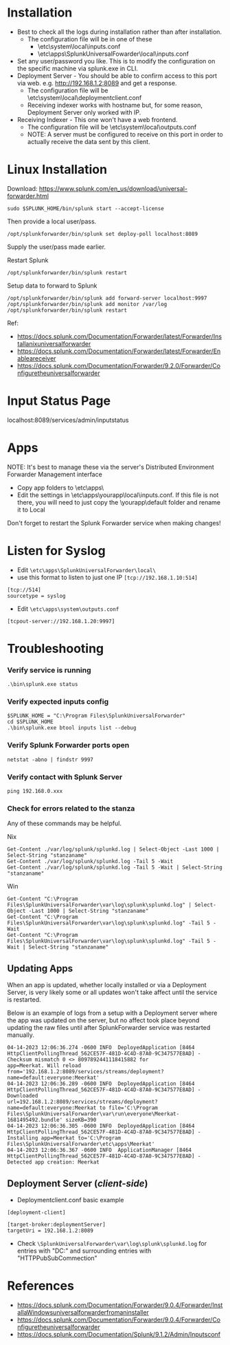 # Installation
- Best to check all the logs during installation rather than after installation.
  - The configuration file will be in one of these
    - \etc\system\local\inputs.conf
    - \etc\apps\SplunkUniversalFowarder\local\inputs.conf
- Set any user/password you like. This is to modify the configuration on the specific machine via splunk.exe in CLI.
- Deployment Server - You should be able to confirm access to this port via web. e.g. http://192.168.1.2:8089 and get a response. 
  - The configuration file will be \etc\system\local\deploymentclient.conf
  - Receiving indexer works with hostname but, for some reason, Deployment Server only worked with IP.
- Receiving Indexer - This one won't have a web frontend. 
  - The configuration file will be \etc\system\local\outputs.conf
  - NOTE: A server must be configured to receive on this port in order to actually receive the data sent by this client.

# Linux Installation
Download: https://www.splunk.com/en_us/download/universal-forwarder.html
```
sudo $SPLUNK_HOME/bin/splunk start --accept-license
```
Then provide a local user/pass.

```
/opt/splunkforwarder/bin/splunk set deploy-poll localhost:8089
```
Supply the user/pass made earlier.

Restart Splunk
```
/opt/splunkforwarder/bin/splunk restart
```

Setup data to forward to Splunk
```
/opt/splunkforwarder/bin/splunk add forward-server localhost:9997
/opt/splunkforwarder/bin/splunk add monitor /var/log
/opt/splunkforwarder/bin/splunk restart
```

Ref:
- https://docs.splunk.com/Documentation/Forwarder/latest/Forwarder/Installanixuniversalforwarder
- https://docs.splunk.com/Documentation/Forwarder/latest/Forwarder/Enableareceiver
- https://docs.splunk.com/Documentation/Forwarder/9.2.0/Forwarder/Configuretheuniversalforwarder

# Input Status Page
localhost:8089/services/admin/inputstatus

# Apps
NOTE: It's best to manage these via the server's Distributed Environment Forwarder Management interface
- Copy app folders to \etc\apps\
- Edit the settings in \etc\apps\yourapp\local\inputs.conf. If this file is not there, you will need to just copy the \yourapp\default folder and rename it to Local


Don't forget to restart the Splunk Forwarder service when making changes!


# Listen for Syslog
- Edit ```\etc\apps\SplunkUniversalForwarder\local\```
- use this format to listen to just one IP ```[tcp://192.168.1.10:514]```
```
[tcp://514]
sourcetype = syslog
```
- Edit ```\etc\apps\system\outputs.conf```
```
[tcpout-server://192.168.1.20:9997]
```


# Troubleshooting

### Verify service is running
```
.\bin\splunk.exe status
```

### Verify expected inputs config
```
$SPLUNK_HOME = "C:\Program Files\SplunkUniversalForwarder"
cd $SPLUNK_HOME
.\bin\splunk.exe btool inputs list --debug
```

### Verify Splunk Forwarder ports open
```
netstat -abno | findstr 9997
```

### Verify contact with Splunk Server
```
ping 192.168.0.xxx
```

### Check for errors related to the stanza
Any of these commands may be helpful.

Nix
```
Get-Content ./var/log/splunk/splunkd.log | Select-Object -Last 1000 | Select-String "stanzaname"
Get-Content ./var/log/splunk/splunkd.log -Tail 5 -Wait
Get-Content ./var/log/splunk/splunkd.log -Tail 5 -Wait | Select-String "stanzaname"
```

Win
```
Get-Content "C:\Program Files\SplunkUniversalForwarder\var\log\splunk\splunkd.log" | Select-Object -Last 1000 | Select-String "stanzaname"
Get-Content "C:\Program Files\SplunkUniversalForwarder\var\log\splunk\splunkd.log" -Tail 5 -Wait
Get-Content "C:\Program Files\SplunkUniversalForwarder\var\log\splunk\splunkd.log" -Tail 5 -Wait | Select-String "stanzaname"
```

## Updating Apps
When an app is updated, whether locally installed or via a Deployment Server, is very likely some or all updates won't take affect until the service is restarted.

Below is an example of logs from a setup with a Deployment server where the app was updated on the server, but no affect took place beyond updating the raw files until after SplunkForwarder service was restarted manually.
```
04-14-2023 12:06:36.274 -0600 INFO  DeployedApplication [8464 HttpClientPollingThread_562CE57F-481D-4C4D-87A0-9C347577E8AD] - Checksum mismatch 0 <> 8097892441118415882 for 
app=Meerkat. Will reload from='192.168.1.2:8089/services/streams/deployment?name=default:everyone:Meerkat'
04-14-2023 12:06:36.289 -0600 INFO  DeployedApplication [8464 HttpClientPollingThread_562CE57F-481D-4C4D-87A0-9C347577E8AD] - Downloaded 
url=192.168.1.2:8089/services/streams/deployment?name=default:everyone:Meerkat to file='C:\Program Files\SplunkUniversalForwarder\var\run\everyone\Meerkat-1681495492.bundle' sizeKB=390
04-14-2023 12:06:36.305 -0600 INFO  DeployedApplication [8464 HttpClientPollingThread_562CE57F-481D-4C4D-87A0-9C347577E8AD] - Installing app=Meerkat to='C:\Program 
Files\SplunkUniversalForwarder\etc\apps\Meerkat'
04-14-2023 12:06:36.367 -0600 INFO  ApplicationManager [8464 HttpClientPollingThread_562CE57F-481D-4C4D-87A0-9C347577E8AD] - Detected app creation: Meerkat
```

## Deployment Server (*client-side*)
- Deploymentclient.conf basic example
```
[deployment-client]

[target-broker:deploymentServer]
targetUri = 192.168.1.2:8089
```

- Check ```\SplunkUniversalForwarder\var\log\splunk\splunkd.log``` for entries with "DC:" and surrounding entries with "HTTPPubSubCommection"

# References
- https://docs.splunk.com/Documentation/Forwarder/9.0.4/Forwarder/InstallaWindowsuniversalforwarderfromaninstaller
- https://docs.splunk.com/Documentation/Forwarder/9.0.4/Forwarder/Configuretheuniversalforwarder
- https://docs.splunk.com/Documentation/Splunk/9.1.2/Admin/Inputsconf